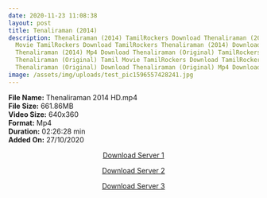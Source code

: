 ```yaml
---
date: 2020-11-23 11:08:38
layout: post
title: Tenaliraman (2014)
description: Thenaliraman (2014) TamilRockers Download Thenaliraman (2014) Tamil
  Movie TamilRockers Download TamilRockers Thenaliraman (2014) Download
  Thenaliraman (2014) Mp4 Download Thenaliraman (Original) TamilRockers Download
  Thenaliraman (Original) Tamil Movie TamilRockers Download TamilRockers
  Thenaliraman (Original) Download Thenaliraman (Original) Mp4 Download
image: /assets/img/uploads/test_pic1596557428241.jpg
---
```

<!--StartFragment-->

**File Name:** Thenaliraman 2014 HD.mp4\
**File Size:** 661.86MB\
**Video Size:** 640x360\
**Format:** Mp4\
**Duration:** 02:26:28 min\
**Added On:** 27/10/2020

<!--EndFragment-->

<center>

<a href="http://s27.uptofiles.net//files/Tamil%20HD%20Mobile%20Movies/Thenaliraman%20(2014)/Thenaliraman%20(Original)/Thenaliraman%20(Tamil)/Thenaliraman%20(640x360)/Thenaliraman%202014%20HD.mp4" class="myButton">Download Server 1</a>

<a href="http://s27.uptofiles.net//files/Tamil%20HD%20Mobile%20Movies/Thenaliraman%20(2014)/Thenaliraman%20(Original)/Thenaliraman%20(Tamil)/Thenaliraman%20(640x360)/Thenaliraman%202014%20HD.mp4" class="myButton">Download Server 2</a>

<a href="http://s27.uptofiles.net//files/Tamil%20HD%20Mobile%20Movies/Thenaliraman%20(2014)/Thenaliraman%20(Original)/Thenaliraman%20(Tamil)/Thenaliraman%20(640x360)/Thenaliraman%202014%20HD.mp4" class="myButton">Download Server 3</a>

</center>